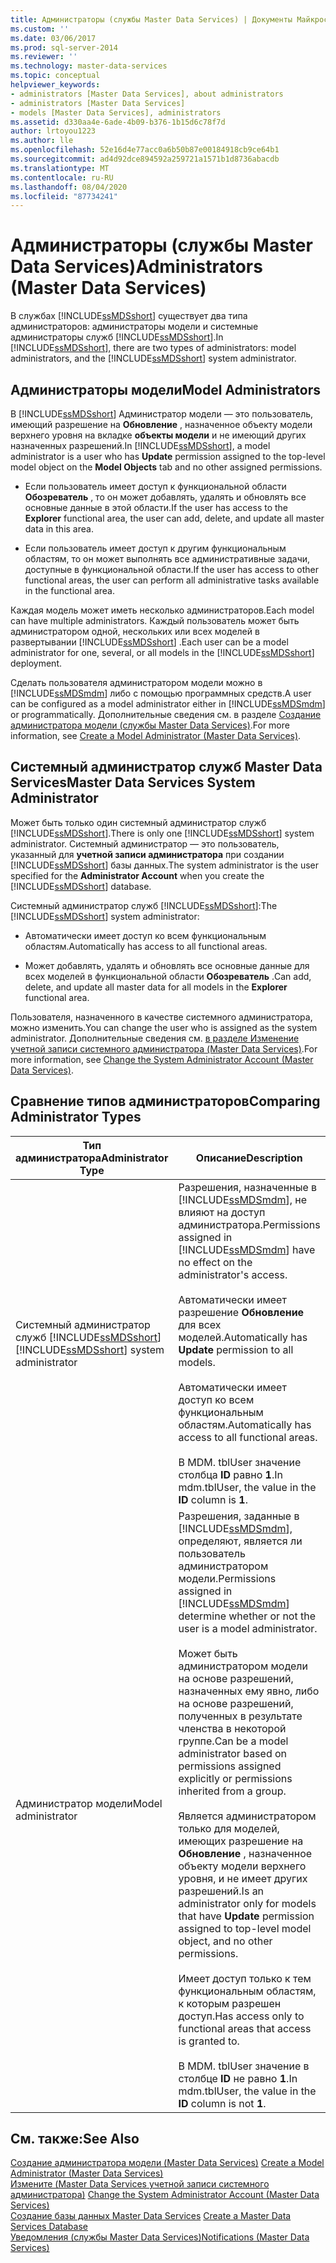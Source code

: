 ```yaml
---
title: Администраторы (службы Master Data Services) | Документы Майкрософт
ms.custom: ''
ms.date: 03/06/2017
ms.prod: sql-server-2014
ms.reviewer: ''
ms.technology: master-data-services
ms.topic: conceptual
helpviewer_keywords:
- administrators [Master Data Services], about administrators
- administrators [Master Data Services]
- models [Master Data Services], administrators
ms.assetid: d330aa4e-6ade-4b09-b376-1b15d6c78f7d
author: lrtoyou1223
ms.author: lle
ms.openlocfilehash: 52e16d4e77acc0a6b50b87e00184918cb9ce64b1
ms.sourcegitcommit: ad4d92dce894592a259721a1571b1d8736abacdb
ms.translationtype: MT
ms.contentlocale: ru-RU
ms.lasthandoff: 08/04/2020
ms.locfileid: "87734241"
---
```

# <a name="administrators-master-data-services"></a><span data-ttu-id="50325-102">Администраторы (службы Master Data Services)</span><span class="sxs-lookup"><span data-stu-id="50325-102">Administrators (Master Data Services)</span></span>
  <span data-ttu-id="50325-103">В службах [!INCLUDE[ssMDSshort](../includes/ssmdsshort-md.md)] существует два типа администраторов: администраторы модели и системные администраторы служб [!INCLUDE[ssMDSshort](../includes/ssmdsshort-md.md)].</span><span class="sxs-lookup"><span data-stu-id="50325-103">In [!INCLUDE[ssMDSshort](../includes/ssmdsshort-md.md)], there are two types of administrators: model administrators, and the [!INCLUDE[ssMDSshort](../includes/ssmdsshort-md.md)] system administrator.</span></span>  
  
## <a name="model-administrators"></a><span data-ttu-id="50325-104">Администраторы модели</span><span class="sxs-lookup"><span data-stu-id="50325-104">Model Administrators</span></span>  
 <span data-ttu-id="50325-105">В [!INCLUDE[ssMDSshort](../includes/ssmdsshort-md.md)] Администратор модели — это пользователь, имеющий разрешение на **Обновление** , назначенное объекту модели верхнего уровня на вкладке **объекты модели** и не имеющий других назначенных разрешений.</span><span class="sxs-lookup"><span data-stu-id="50325-105">In [!INCLUDE[ssMDSshort](../includes/ssmdsshort-md.md)], a model administrator is a user who has **Update** permission assigned to the top-level model object on the **Model Objects** tab and no other assigned permissions.</span></span>  
  
-   <span data-ttu-id="50325-106">Если пользователь имеет доступ к функциональной области **Обозреватель** , то он может добавлять, удалять и обновлять все основные данные в этой области.</span><span class="sxs-lookup"><span data-stu-id="50325-106">If the user has access to the **Explorer** functional area, the user can add, delete, and update all master data in this area.</span></span>  
  
-   <span data-ttu-id="50325-107">Если пользователь имеет доступ к другим функциональным областям, то он может выполнять все административные задачи, доступные в функциональной области.</span><span class="sxs-lookup"><span data-stu-id="50325-107">If the user has access to other functional areas, the user can perform all administrative tasks available in the functional area.</span></span>  
  
 <span data-ttu-id="50325-108">Каждая модель может иметь несколько администраторов.</span><span class="sxs-lookup"><span data-stu-id="50325-108">Each model can have multiple administrators.</span></span> <span data-ttu-id="50325-109">Каждый пользователь может быть администратором одной, нескольких или всех моделей в развертывании [!INCLUDE[ssMDSshort](../includes/ssmdsshort-md.md)] .</span><span class="sxs-lookup"><span data-stu-id="50325-109">Each user can be a model administrator for one, several, or all models in the [!INCLUDE[ssMDSshort](../includes/ssmdsshort-md.md)] deployment.</span></span>  
  
 <span data-ttu-id="50325-110">Сделать пользователя администратором модели можно в [!INCLUDE[ssMDSmdm](../includes/ssmdsmdm-md.md)] либо с помощью программных средств.</span><span class="sxs-lookup"><span data-stu-id="50325-110">A user can be configured as a model administrator either in [!INCLUDE[ssMDSmdm](../includes/ssmdsmdm-md.md)] or programmatically.</span></span> <span data-ttu-id="50325-111">Дополнительные сведения см. в разделе [Создание администратора модели (службы Master Data Services)](create-a-model-administrator-master-data-services.md).</span><span class="sxs-lookup"><span data-stu-id="50325-111">For more information, see [Create a Model Administrator &#40;Master Data Services&#41;](create-a-model-administrator-master-data-services.md).</span></span>  
  
## <a name="master-data-services-system-administrator"></a><span data-ttu-id="50325-112">Системный администратор служб Master Data Services</span><span class="sxs-lookup"><span data-stu-id="50325-112">Master Data Services System Administrator</span></span>  
 <span data-ttu-id="50325-113">Может быть только один системный администратор служб [!INCLUDE[ssMDSshort](../includes/ssmdsshort-md.md)].</span><span class="sxs-lookup"><span data-stu-id="50325-113">There is only one [!INCLUDE[ssMDSshort](../includes/ssmdsshort-md.md)] system administrator.</span></span> <span data-ttu-id="50325-114">Системный администратор — это пользователь, указанный для **учетной записи администратора** при создании [!INCLUDE[ssMDSshort](../includes/ssmdsshort-md.md)] базы данных.</span><span class="sxs-lookup"><span data-stu-id="50325-114">The system administrator is the user specified for the **Administrator Account** when you create the [!INCLUDE[ssMDSshort](../includes/ssmdsshort-md.md)] database.</span></span>  
  
 <span data-ttu-id="50325-115">Системный администратор служб [!INCLUDE[ssMDSshort](../includes/ssmdsshort-md.md)]:</span><span class="sxs-lookup"><span data-stu-id="50325-115">The [!INCLUDE[ssMDSshort](../includes/ssmdsshort-md.md)] system administrator:</span></span>  
  
-   <span data-ttu-id="50325-116">Автоматически имеет доступ ко всем функциональным областям.</span><span class="sxs-lookup"><span data-stu-id="50325-116">Automatically has access to all functional areas.</span></span>  
  
-   <span data-ttu-id="50325-117">Может добавлять, удалять и обновлять все основные данные для всех моделей в функциональной области **Обозреватель** .</span><span class="sxs-lookup"><span data-stu-id="50325-117">Can add, delete, and update all master data for all models in the **Explorer** functional area.</span></span>  
  
 <span data-ttu-id="50325-118">Пользователя, назначенного в качестве системного администратора, можно изменить.</span><span class="sxs-lookup"><span data-stu-id="50325-118">You can change the user who is assigned as the system administrator.</span></span> <span data-ttu-id="50325-119">Дополнительные сведения см. [в разделе Изменение учетной записи системного администратора &#40;Master Data Services&#41;](../../2014/master-data-services/change-the-system-administrator-account-master-data-services.md).</span><span class="sxs-lookup"><span data-stu-id="50325-119">For more information, see [Change the System Administrator Account &#40;Master Data Services&#41;](../../2014/master-data-services/change-the-system-administrator-account-master-data-services.md).</span></span>  
  
## <a name="comparing-administrator-types"></a><span data-ttu-id="50325-120">Сравнение типов администраторов</span><span class="sxs-lookup"><span data-stu-id="50325-120">Comparing Administrator Types</span></span>  
  
|<span data-ttu-id="50325-121">Тип администратора</span><span class="sxs-lookup"><span data-stu-id="50325-121">Administrator Type</span></span>|<span data-ttu-id="50325-122">Описание</span><span class="sxs-lookup"><span data-stu-id="50325-122">Description</span></span>|  
|------------------------|-----------------|  
|<span data-ttu-id="50325-123">Системный администратор служб [!INCLUDE[ssMDSshort](../includes/ssmdsshort-md.md)]</span><span class="sxs-lookup"><span data-stu-id="50325-123">[!INCLUDE[ssMDSshort](../includes/ssmdsshort-md.md)] system administrator</span></span>|<span data-ttu-id="50325-124">Разрешения, назначенные в [!INCLUDE[ssMDSmdm](../includes/ssmdsmdm-md.md)], не влияют на доступ администратора.</span><span class="sxs-lookup"><span data-stu-id="50325-124">Permissions assigned in [!INCLUDE[ssMDSmdm](../includes/ssmdsmdm-md.md)] have no effect on the administrator's access.</span></span><br /><br /> <span data-ttu-id="50325-125">Автоматически имеет разрешение **Обновление** для всех моделей.</span><span class="sxs-lookup"><span data-stu-id="50325-125">Automatically has **Update** permission to all models.</span></span><br /><br /> <span data-ttu-id="50325-126">Автоматически имеет доступ ко всем функциональным областям.</span><span class="sxs-lookup"><span data-stu-id="50325-126">Automatically has access to all functional areas.</span></span><br /><br /> <span data-ttu-id="50325-127">В MDM. tblUser значение столбца **ID** равно **1**.</span><span class="sxs-lookup"><span data-stu-id="50325-127">In mdm.tblUser, the value in the **ID** column is **1**.</span></span>|  
|<span data-ttu-id="50325-128">Администратор модели</span><span class="sxs-lookup"><span data-stu-id="50325-128">Model administrator</span></span>|<span data-ttu-id="50325-129">Разрешения, заданные в [!INCLUDE[ssMDSmdm](../includes/ssmdsmdm-md.md)], определяют, является ли пользователь администратором модели.</span><span class="sxs-lookup"><span data-stu-id="50325-129">Permissions assigned in [!INCLUDE[ssMDSmdm](../includes/ssmdsmdm-md.md)] determine whether or not the user is a model administrator.</span></span><br /><br /> <span data-ttu-id="50325-130">Может быть администратором модели на основе разрешений, назначенных ему явно, либо на основе разрешений, полученных в результате членства в некоторой группе.</span><span class="sxs-lookup"><span data-stu-id="50325-130">Can be a model administrator based on permissions assigned explicitly or permissions inherited from a group.</span></span><br /><br /> <span data-ttu-id="50325-131">Является администратором только для моделей, имеющих разрешение на **Обновление** , назначенное объекту модели верхнего уровня, и не имеет других разрешений.</span><span class="sxs-lookup"><span data-stu-id="50325-131">Is an administrator only for models that have **Update** permission assigned to top-level model object, and no other permissions.</span></span><br /><br /> <span data-ttu-id="50325-132">Имеет доступ только к тем функциональным областям, к которым разрешен доступ.</span><span class="sxs-lookup"><span data-stu-id="50325-132">Has access only to functional areas that access is granted to.</span></span><br /><br /> <span data-ttu-id="50325-133">В MDM. tblUser значение в столбце **ID** не равно **1**.</span><span class="sxs-lookup"><span data-stu-id="50325-133">In mdm.tblUser, the value in the **ID** column is not **1**.</span></span>|  
  
## <a name="see-also"></a><span data-ttu-id="50325-134">См. также:</span><span class="sxs-lookup"><span data-stu-id="50325-134">See Also</span></span>  
 <span data-ttu-id="50325-135">[Создание администратора модели &#40;Master Data Services&#41;](create-a-model-administrator-master-data-services.md) </span><span class="sxs-lookup"><span data-stu-id="50325-135">[Create a Model Administrator &#40;Master Data Services&#41;](create-a-model-administrator-master-data-services.md) </span></span>  
 <span data-ttu-id="50325-136">[Измените &#40;Master Data Services учетной записи системного администратора&#41;](../../2014/master-data-services/change-the-system-administrator-account-master-data-services.md) </span><span class="sxs-lookup"><span data-stu-id="50325-136">[Change the System Administrator Account &#40;Master Data Services&#41;](../../2014/master-data-services/change-the-system-administrator-account-master-data-services.md) </span></span>  
 <span data-ttu-id="50325-137">[Создание базы данных Master Data Services](install-windows/create-a-master-data-services-database.md) </span><span class="sxs-lookup"><span data-stu-id="50325-137">[Create a Master Data Services Database](install-windows/create-a-master-data-services-database.md) </span></span>  
 [<span data-ttu-id="50325-138">Уведомления (службы Master Data Services)</span><span class="sxs-lookup"><span data-stu-id="50325-138">Notifications &#40;Master Data Services&#41;</span></span>](../../2014/master-data-services/notifications-master-data-services.md)  
  
  
